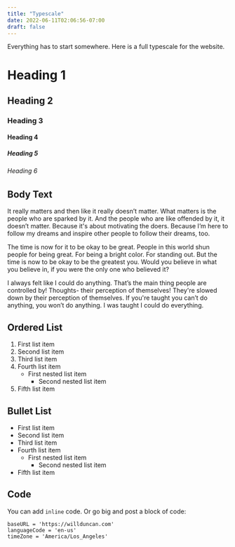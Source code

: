 ```yaml
---
title: "Typescale"
date: 2022-06-11T02:06:56-07:00
draft: false
---
```


Everything has to start somewhere. Here is a full typescale for the website.

# Heading 1
## Heading 2
### Heading 3
#### Heading 4
##### Heading 5
###### Heading 6

## Body Text

It really matters and then like it really doesn’t matter. What matters is the people who are sparked by it. And the people who are like offended by it, it doesn’t matter. Because it's about motivating the doers. Because I’m here to follow my dreams and inspire other people to follow their dreams, too.

The time is now for it to be okay to be great. People in this world shun people for being great. For being a bright color. For standing out. But the time is now to be okay to be the greatest you. Would you believe in what you believe in, if you were the only one who believed it?

I always felt like I could do anything. That’s the main thing people are controlled by! Thoughts- their perception of themselves! They're slowed down by their perception of themselves. If you're taught you can’t do anything, you won’t do anything. I was taught I could do everything.

## Ordered List

1. First list item
2. Second list item
3. Third list item
4. Fourth list item
    - First nested list item
        - Second nested list item
5. Fifth list item

## Bullet List

- First list item
- Second list item
- Third list item
- Fourth list item
    - First nested list item
        - Second nested list item
- Fifth list item

## Code

You can add `inline` code. Or go big and post a block of code:
```
baseURL = 'https://willduncan.com'
languageCode = 'en-us'
timeZone = 'America/Los_Angeles'
```
